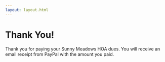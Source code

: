 ```yaml
---
layout: layout.html
---
```

# Thank You!
Thank you for paying your Sunny Meadows HOA dues. You will receive an email receipt from PayPal with the amount you paid.